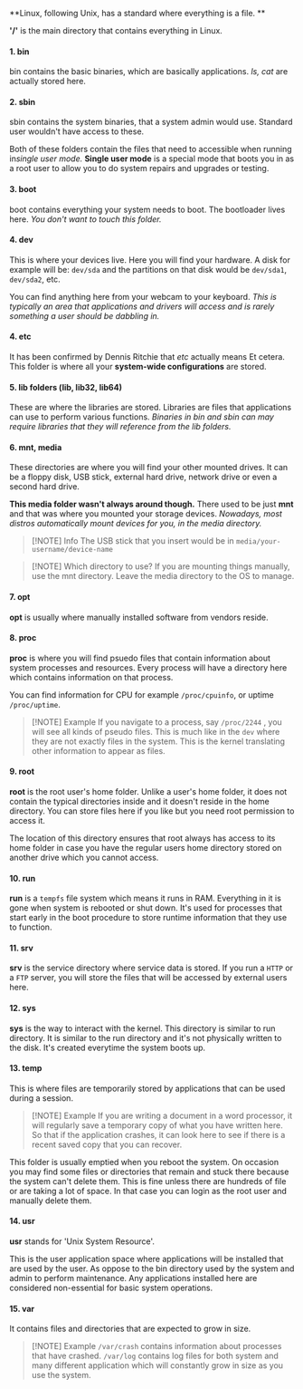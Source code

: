 **Linux, following Unix, has a standard where everything is a file. **

**'/'** is the main directory that contains everything in Linux. 

#### 1. bin
   bin contains the basic binaries, which are basically applications. *ls, cat* are actually stored here. 

#### 2. sbin
   sbin contains the system binaries, that a system admin would use. Standard user wouldn't have access to these.

  Both of these folders contain the files that need to accessible when running in*single user mode.* **Single user mode** is a special mode that boots you in as a root user to allow you to do system repairs and upgrades or testing.
 
#### 3. boot
   boot contains everything your system needs to boot. The bootloader lives here. *You don't want to touch this folder.*

#### 4. dev
   This is where your devices live. Here you will find your hardware. A disk for example will be: `dev/sda` and the partitions on that disk would be `dev/sda1`, `dev/sda2`, etc.
   
   You can find anything here from your webcam to your keyboard. *This is typically an area that applications and drivers will access and is rarely something a user should be dabbling in.*

#### 4. etc
   It has been confirmed by Dennis Ritchie that *etc* actually means Et cetera. This folder is where all your **system-wide configurations** are stored. 

#### 5. lib folders (lib, lib32, lib64)
   These are where the libraries are stored. Libraries are files that applications can use to perform various functions. *Binaries in bin and sbin can may require libraries that they will reference from the lib folders.* 

#### 6. mnt, media
   These directories are where you will find your other mounted drives. It can be a floppy disk, USB stick, external hard drive, network drive or even a second hard drive.
   
   **This media folder wasn't always around though.** There used to be just **mnt** and that was where you mounted your storage devices. *Nowadays, most distros automatically mount devices for you, in the media directory.* 
   

> [!NOTE] Info
> The USB stick that you insert would be in `media/your-username/device-name`


> [!NOTE] Which directory to use?
> If you are mounting things manually, use the mnt directory. Leave the media directory to the OS to manage.

   
#### 7. opt
**opt** is usually where manually installed software from vendors reside. 

#### 8. proc
**proc** is where you will find psuedo files that contain information about system processes and resources. Every process will have a directory here which contains information on that process. 

You can  find information for CPU for example `/proc/cpuinfo`, or uptime `/proc/uptime`. 

> [!NOTE] Example
>  If you navigate to a process, say `/proc/2244` , you will see all kinds of pseudo files. This is much like in the `dev` where they are not exactly files in the system. This is the kernel translating other information to appear as files.


#### 9. root
**root** is the root user's home folder. Unlike a user's home folder, it does not contain the typical directories inside and it doesn't reside in the home directory. You can store files here if you like but you need root permission to access it.

The location of this directory ensures that root always has access to its home folder in case you have the regular users home directory stored on another drive which you cannot access.

#### 10. run
**run** is a `tempfs` file system which means it runs in RAM. Everything in it is gone when system is rebooted or shut down.  It's used for processes that start early in the boot procedure to store runtime information that they use to function.

#### 11. srv
**srv** is the service directory where service data is stored. If you run a `HTTP` or a `FTP` server, you will store the files that will be accessed by external users here.


#### 12. sys
**sys** is the way to interact with the kernel. This directory is similar to run directory. It is similar to the run directory and it's not physically written to the disk. It's created everytime the system boots up.

#### 13. temp
This is where files are temporarily stored by applications that can be used during a session.


> [!NOTE] Example
> If you are writing a document in a word processor, it will regularly save a temporary copy of what you have written here. So that if the application crashes, it can look here to see if there is a recent saved copy that you can recover.

This folder is usually emptied when you reboot the system. On occasion you may find some files or directories that remain and stuck there because the system can't delete them.
This is fine unless there are hundreds of file or are taking a lot of space. In that case you can login as the root user and manually delete them.

#### 14. usr
**usr** stands for 'Unix System Resource'.

This is the user application space where applications will be installed that are used by the user. As oppose to the bin directory used by the system and admin to perform maintenance. Any applications installed here are considered non-essential for basic system operations. 


#### 15. var
 It contains files and directories that are expected to grow in size. 


> [!NOTE] Example
> `/var/crash` contains information about processes that have crashed. `/var/log` contains log files for both system and many different application which will constantly grow in size as you use the system.

  
